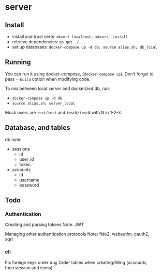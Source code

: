 # server

## Install

- install and trust certs: `mkcert localhost; mkcert -install`
- retrieve dependencies: `go get ./...`
- set up databases: `docker-compose up -d db; source alias.sh; db_local`

## Running

You can run it using docker-compose, (`docker-compose up`).
Don't forget to pass `--build` option when modifying code.

To mix between local server and dockerized db, run:

- `docker-compose up -d db`
- `source alias.sh; server_local`

Mock users are `test/test` and `testN/testN` with N in 1-2-3.

## Database, and tables

db note:
- sessions
  - id
  - user_id
  - token
- accounts
  - id
  - username
  - password


## Todo

### Authentication

Creating and parsing tokens
Note: JWT

Managing other authentication protocols
Note: fido2, webauthn, oauth2, sqrl

### cli

Fix foreign keys order bug
Order tables when creating/filling (accounts, then session and items)
